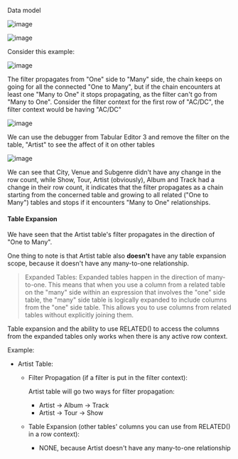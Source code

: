 Data model 

![image](https://github.com/dinesh0430/notes-for-learning/assets/32917000/7cc5a871-9134-4682-bce6-ff9d8a6e4838)

![image](https://github.com/dinesh0430/notes-for-learning/assets/32917000/618af46f-0ee3-484f-aeb3-db260093c27f)

Consider this example:

![image](https://github.com/dinesh0430/notes-for-learning/assets/32917000/e265360b-e3cd-4bcf-b040-7bce82a75cd3)

The filter propagates from "One" side to "Many" side, the chain keeps on going for all the connected "One to Many", 
but if the chain encounters at least one "Many to One" it stops propagating, as the filter can't go from "Many to One". 
Consider the filter context for the first row of "AC/DC", the filter context would be having "AC/DC"

![image](https://github.com/dinesh0430/notes-for-learning/assets/32917000/a0a844a3-2835-4160-851c-ef6f8f62597e)

We can use the debugger from Tabular Editor 3 and remove the filter on the table, "Artist" to see the affect of it on other tables

![image](https://github.com/dinesh0430/notes-for-learning/assets/32917000/9c9d75de-0f71-4cdc-a9a3-c78610d12b9c)

We can see that City, Venue and Subgenre didn't have any change in the row count, while Show, Tour, Artist (obviously), Album and Track had a change in 
their row count, it indicates that the filter propagates as a chain starting from the concerned table and growing to all related ("One to Many") tables 
and stops if it encounters "Many to One" relationships.


#### Table Expansion

We have seen that the Artist table's filter propagates in the direction of "One to Many". 

One thing to note is that Artist table also **doesn't** have any table expansion scope, because it doesn't have any many-to-one relationship.

> Expanded Tables: Expanded tables happen in the direction of many-to-one. This means that when you use a column from a related table on the "many" side within an expression that involves the "one" side table, the "many" side table is logically expanded to include columns from the "one" side table. This allows you to use columns from related tables without explicitly joining them.

Table expansion and the ability to use RELATED() to access the columns from the expanded tables only works when there is any active row context.

Example:
  - Artist Table:
    - Filter Propagation (if a filter is put in the filter context): 

      Artist table will go two ways for filter propagation:
      - Artist -> Album -> Track
      - Artist -> Tour -> Show

    - Table Expansion (other tables' columns you can use from RELATED() in a row context):
      - NONE, because Artist doesn't have any many-to-one relationship

